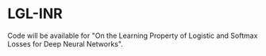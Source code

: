 # LGL-INR
Code will be available for "On the Learning Property of Logistic and Softmax Losses for Deep Neural Networks".
